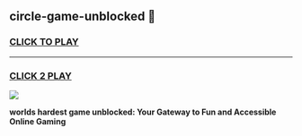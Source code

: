 
## circle-game-unblocked 👋
<h3>
<a href="https://premium.freeplayer.one?title=circle-game-unblocked&ref=14F">CLICK TO PLAY</a></h3>
<hr>

<h3>
<a href="https://premium.freeplayer.one?title=circle-game-unblocked&ref=14F">CLICK 2 PLAY</a>
  
</h3>

<a href="https://premium.freeplayer.one?title=circle-game-unblocked&ref=12F/"><img src="https://clearcache.store/games.png"></a>


**worlds hardest game unblocked: Your Gateway to Fun and Accessible Online Gaming**
